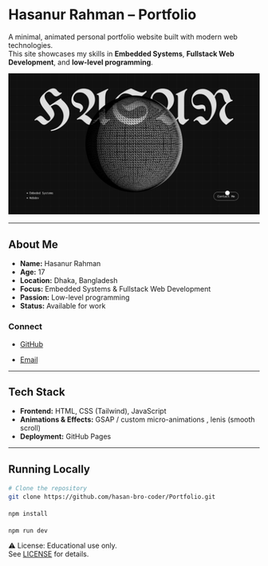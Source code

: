 # Hasanur Rahman – Portfolio

A minimal, animated personal portfolio website built with modern web technologies.  
This site showcases my skills in **Embedded Systems**, **Fullstack Web Development**, and **low-level programming**.

![Portfolio Screenshot](./public/portfolio.png) <!-- optional: add a screenshot of your site -->

---

## About Me

- **Name:** Hasanur Rahman
- **Age:** 17
- **Location:** Dhaka, Bangladesh
- **Focus:** Embedded Systems & Fullstack Web Development
- **Passion:** Low-level programming
- **Status:** Available for work

### Connect

- [GitHub](https://github.com/hasan-bro-coder)
<!-- - [LinkedIn](https://linkedin.com/in/yourusername) -->
- [Email](mailto:hasanur.professional@gmail.com)

---

## Tech Stack

- **Frontend:** HTML, CSS (Tailwind), JavaScript
- **Animations & Effects:** GSAP / custom micro-animations , lenis (smooth scroll)
- **Deployment:** GitHub Pages

---

## Running Locally

```bash
# Clone the repository
git clone https://github.com/hasan-bro-coder/Portfolio.git

npm install

npm run dev
```

⚠️ License: Educational use only.  
See [LICENSE](./LICENSE) for details.
